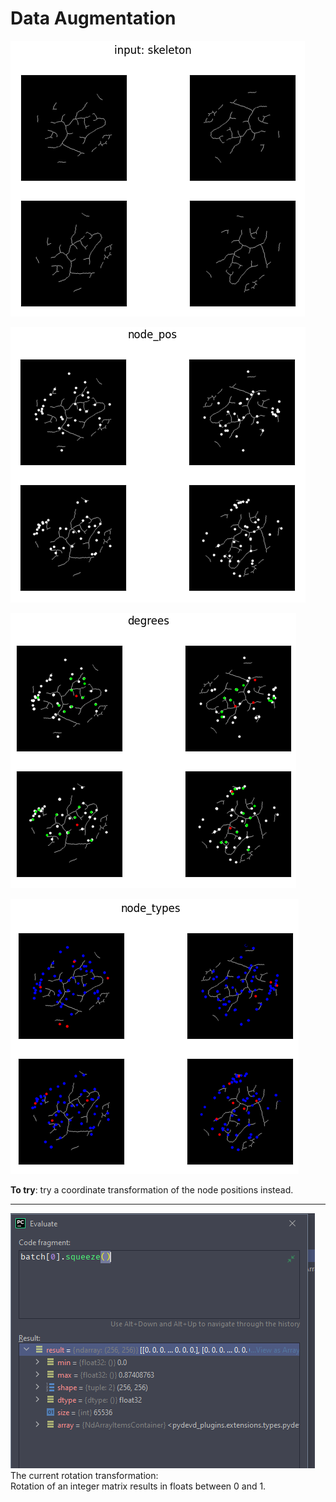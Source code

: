 # Data Augmentation

![](/unlisted/minutes/data-aug-skel.png)

![](/unlisted/minutes/data-aug-node-pos.png)

![](/unlisted/minutes/data-aug-degrees.png)

![](/unlisted/minutes/data-aug-node-types.png)




**To try**: try a coordinate transformation of the node positions instead.


---


![](debug-rotate-integer-matrix.png)
The current rotation transformation:  
Rotation of an integer matrix results in floats between 0 and 1.